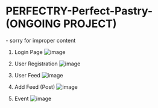 <h1> PERFECTRY-Perfect-Pastry- (ONGOING PROJECT) </h1> - sorry for improper content

1. Login Page
![image](https://github.com/KesumaJaya/PERFECTRY-Perfect-Pastry-/assets/168359134/2fe584b6-8a7f-498d-a1b8-4f0fea018894)

2. User Registration
![image](https://github.com/KesumaJaya/PERFECTRY-Perfect-Pastry-/assets/168359134/93e17948-77b3-417f-9b1e-e56e6f5db543)

3. User Feed
![image](https://github.com/KesumaJaya/PERFECTRY-Perfect-Pastry-/assets/168359134/13080976-ff1c-41d2-a273-19072b8305a6)

4. Add Feed (Post)
![image](https://github.com/KesumaJaya/PERFECTRY-Perfect-Pastry-/assets/168359134/07c8f117-5d27-4ab1-b4a7-c76f99b3cefa)

5. Event
![image](https://github.com/KesumaJaya/PERFECTRY-Perfect-Pastry-/assets/168359134/1bb2c285-37b7-4fbf-ab27-268a10bbd177)
